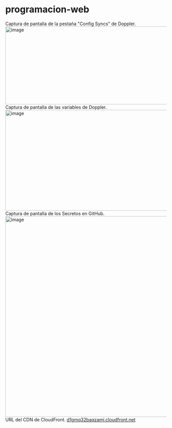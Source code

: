 # programacion-web
Captura de pantalla de la pestaña "Config Syncs" de Doppler.
<img width="1514" height="243" alt="image" src="https://github.com/user-attachments/assets/72c0e50a-dd4e-49ac-8c9b-b017cd964ddf" />
Captura de pantalla de las variables de Doppler.
<img width="1521" height="314" alt="image" src="https://github.com/user-attachments/assets/5c6727be-4d51-4422-a050-b8c5272b6c8d" />
Captura de pantalla de los Secretos en GitHub.
<img width="991" height="625" alt="image" src="https://github.com/user-attachments/assets/9c060fe5-8911-4806-b85b-89ad2ee62e2e" />
URL del CDN de CloudFront.
[d1gmq32baqzamj.cloudfront.net ](https://d1gmq32baqzamj.cloudfront.net/)
